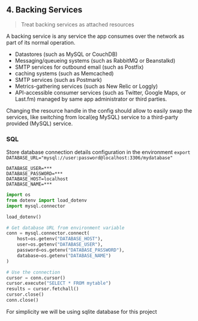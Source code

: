## 4. Backing Services

> Treat backing services as attached resources

A backing service is any service the app consumes over the network as part of its normal operation.

- Datastores (such as MySQL or CouchDB)
- Messaging/queueing systems (such as RabbitMQ or Beanstalkd)
- SMTP services for outbound email (such as Postfix)
- caching systems (such as Memcached)
- SMTP services (such as Postmark)
- Metrics-gathering services (such as New Relic or Loggly)
- API-accessible consumer services (such as Twitter, Google Maps, or Last.fm) managed by same app administrator or third parties. 

Changing the resource handle in the config should allow to easily swap the services, like switching from local(eg MySQL) service to a third-party provided (MySQL) service.

### SQL

Store database connection details configuration in the environment
`export DATABASE_URL="mysql://user:password@localhost:3306/mydatabase"`

```env
DATABASE_USER=***
DATABASE_PASSWORD=***
DATABASE_HOST=localhost
DATABASE_NAME=***
```

```python
import os
from dotenv import load_dotenv
import mysql.connector

load_dotenv()

# Get database URL from environment variable 
conn = mysql.connector.connect(
    host=os.getenv("DATABASE_HOST"),
    user=os.getenv("DATABASE_USER"),
    password=os.getenv("DATABASE_PASSWORD"),
    database=os.getenv("DATABASE_NAME")
)

# Use the connection
cursor = conn.cursor()
cursor.execute("SELECT * FROM mytable")
results = cursor.fetchall()
cursor.close()
conn.close()
```

For simplicity we will be using sqlite database for this project
